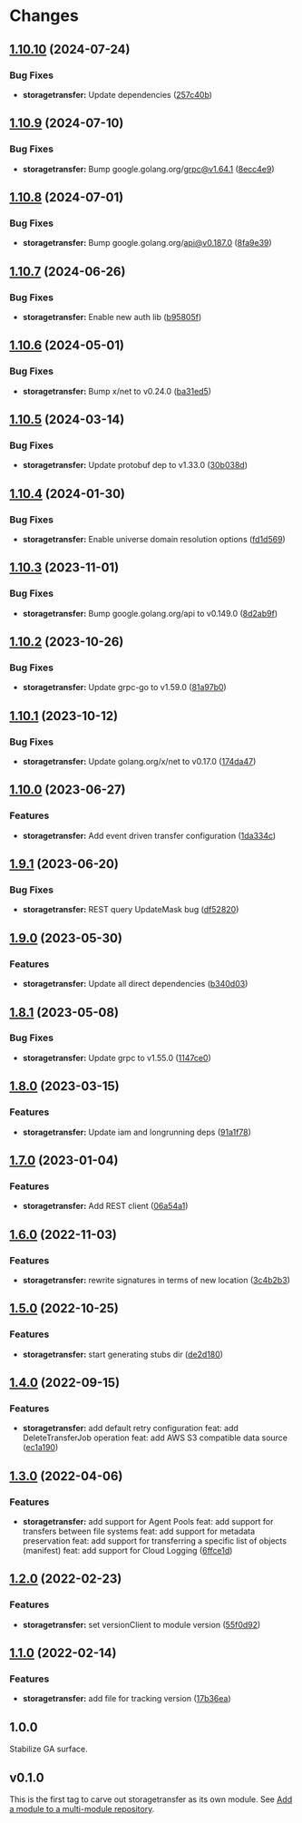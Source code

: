 # Changes

## [1.10.10](https://github.com/googleapis/google-cloud-go/compare/storagetransfer/v1.10.9...storagetransfer/v1.10.10) (2024-07-24)


### Bug Fixes

* **storagetransfer:** Update dependencies ([257c40b](https://github.com/googleapis/google-cloud-go/commit/257c40bd6d7e59730017cf32bda8823d7a232758))

## [1.10.9](https://github.com/googleapis/google-cloud-go/compare/storagetransfer/v1.10.8...storagetransfer/v1.10.9) (2024-07-10)


### Bug Fixes

* **storagetransfer:** Bump google.golang.org/grpc@v1.64.1 ([8ecc4e9](https://github.com/googleapis/google-cloud-go/commit/8ecc4e9622e5bbe9b90384d5848ab816027226c5))

## [1.10.8](https://github.com/googleapis/google-cloud-go/compare/storagetransfer/v1.10.7...storagetransfer/v1.10.8) (2024-07-01)


### Bug Fixes

* **storagetransfer:** Bump google.golang.org/api@v0.187.0 ([8fa9e39](https://github.com/googleapis/google-cloud-go/commit/8fa9e398e512fd8533fd49060371e61b5725a85b))

## [1.10.7](https://github.com/googleapis/google-cloud-go/compare/storagetransfer/v1.10.6...storagetransfer/v1.10.7) (2024-06-26)


### Bug Fixes

* **storagetransfer:** Enable new auth lib ([b95805f](https://github.com/googleapis/google-cloud-go/commit/b95805f4c87d3e8d10ea23bd7a2d68d7a4157568))

## [1.10.6](https://github.com/googleapis/google-cloud-go/compare/storagetransfer/v1.10.5...storagetransfer/v1.10.6) (2024-05-01)


### Bug Fixes

* **storagetransfer:** Bump x/net to v0.24.0 ([ba31ed5](https://github.com/googleapis/google-cloud-go/commit/ba31ed5fda2c9664f2e1cf972469295e63deb5b4))

## [1.10.5](https://github.com/googleapis/google-cloud-go/compare/storagetransfer/v1.10.4...storagetransfer/v1.10.5) (2024-03-14)


### Bug Fixes

* **storagetransfer:** Update protobuf dep to v1.33.0 ([30b038d](https://github.com/googleapis/google-cloud-go/commit/30b038d8cac0b8cd5dd4761c87f3f298760dd33a))

## [1.10.4](https://github.com/googleapis/google-cloud-go/compare/storagetransfer/v1.10.3...storagetransfer/v1.10.4) (2024-01-30)


### Bug Fixes

* **storagetransfer:** Enable universe domain resolution options ([fd1d569](https://github.com/googleapis/google-cloud-go/commit/fd1d56930fa8a747be35a224611f4797b8aeb698))

## [1.10.3](https://github.com/googleapis/google-cloud-go/compare/storagetransfer/v1.10.2...storagetransfer/v1.10.3) (2023-11-01)


### Bug Fixes

* **storagetransfer:** Bump google.golang.org/api to v0.149.0 ([8d2ab9f](https://github.com/googleapis/google-cloud-go/commit/8d2ab9f320a86c1c0fab90513fc05861561d0880))

## [1.10.2](https://github.com/googleapis/google-cloud-go/compare/storagetransfer/v1.10.1...storagetransfer/v1.10.2) (2023-10-26)


### Bug Fixes

* **storagetransfer:** Update grpc-go to v1.59.0 ([81a97b0](https://github.com/googleapis/google-cloud-go/commit/81a97b06cb28b25432e4ece595c55a9857e960b7))

## [1.10.1](https://github.com/googleapis/google-cloud-go/compare/storagetransfer/v1.10.0...storagetransfer/v1.10.1) (2023-10-12)


### Bug Fixes

* **storagetransfer:** Update golang.org/x/net to v0.17.0 ([174da47](https://github.com/googleapis/google-cloud-go/commit/174da47254fefb12921bbfc65b7829a453af6f5d))

## [1.10.0](https://github.com/googleapis/google-cloud-go/compare/storagetransfer/v1.9.1...storagetransfer/v1.10.0) (2023-06-27)


### Features

* **storagetransfer:** Add event driven transfer configuration ([1da334c](https://github.com/googleapis/google-cloud-go/commit/1da334c0cbeed9cfb8df0551714721284d164d60))

## [1.9.1](https://github.com/googleapis/google-cloud-go/compare/storagetransfer/v1.9.0...storagetransfer/v1.9.1) (2023-06-20)


### Bug Fixes

* **storagetransfer:** REST query UpdateMask bug ([df52820](https://github.com/googleapis/google-cloud-go/commit/df52820b0e7721954809a8aa8700b93c5662dc9b))

## [1.9.0](https://github.com/googleapis/google-cloud-go/compare/storagetransfer/v1.8.1...storagetransfer/v1.9.0) (2023-05-30)


### Features

* **storagetransfer:** Update all direct dependencies ([b340d03](https://github.com/googleapis/google-cloud-go/commit/b340d030f2b52a4ce48846ce63984b28583abde6))

## [1.8.1](https://github.com/googleapis/google-cloud-go/compare/storagetransfer/v1.8.0...storagetransfer/v1.8.1) (2023-05-08)


### Bug Fixes

* **storagetransfer:** Update grpc to v1.55.0 ([1147ce0](https://github.com/googleapis/google-cloud-go/commit/1147ce02a990276ca4f8ab7a1ab65c14da4450ef))

## [1.8.0](https://github.com/googleapis/google-cloud-go/compare/storagetransfer/v1.7.0...storagetransfer/v1.8.0) (2023-03-15)


### Features

* **storagetransfer:** Update iam and longrunning deps ([91a1f78](https://github.com/googleapis/google-cloud-go/commit/91a1f784a109da70f63b96414bba8a9b4254cddd))

## [1.7.0](https://github.com/googleapis/google-cloud-go/compare/storagetransfer/v1.6.0...storagetransfer/v1.7.0) (2023-01-04)


### Features

* **storagetransfer:** Add REST client ([06a54a1](https://github.com/googleapis/google-cloud-go/commit/06a54a16a5866cce966547c51e203b9e09a25bc0))

## [1.6.0](https://github.com/googleapis/google-cloud-go/compare/storagetransfer/v1.5.0...storagetransfer/v1.6.0) (2022-11-03)


### Features

* **storagetransfer:** rewrite signatures in terms of new location ([3c4b2b3](https://github.com/googleapis/google-cloud-go/commit/3c4b2b34565795537aac1661e6af2442437e34ad))

## [1.5.0](https://github.com/googleapis/google-cloud-go/compare/storagetransfer/v1.4.0...storagetransfer/v1.5.0) (2022-10-25)


### Features

* **storagetransfer:** start generating stubs dir ([de2d180](https://github.com/googleapis/google-cloud-go/commit/de2d18066dc613b72f6f8db93ca60146dabcfdcc))

## [1.4.0](https://github.com/googleapis/google-cloud-go/compare/storagetransfer/v1.3.0...storagetransfer/v1.4.0) (2022-09-15)


### Features

* **storagetransfer:** add default retry configuration feat: add DeleteTransferJob operation feat: add AWS S3 compatible data source ([ec1a190](https://github.com/googleapis/google-cloud-go/commit/ec1a190abbc4436fcaeaa1421c7d9df624042752))

## [1.3.0](https://github.com/googleapis/google-cloud-go/compare/storagetransfer/v1.2.0...storagetransfer/v1.3.0) (2022-04-06)


### Features

* **storagetransfer:** add support for Agent Pools feat: add support for transfers between file systems feat: add support for metadata preservation feat: add support for transferring a specific list of objects (manifest) feat: add support for Cloud Logging ([6ffce1d](https://github.com/googleapis/google-cloud-go/commit/6ffce1dbf567758d23ac39aaf63dc17ced5e4db9))

## [1.2.0](https://github.com/googleapis/google-cloud-go/compare/storagetransfer/v1.1.0...storagetransfer/v1.2.0) (2022-02-23)


### Features

* **storagetransfer:** set versionClient to module version ([55f0d92](https://github.com/googleapis/google-cloud-go/commit/55f0d92bf112f14b024b4ab0076c9875a17423c9))

## [1.1.0](https://github.com/googleapis/google-cloud-go/compare/storagetransfer/v1.0.0...storagetransfer/v1.1.0) (2022-02-14)


### Features

* **storagetransfer:** add file for tracking version ([17b36ea](https://github.com/googleapis/google-cloud-go/commit/17b36ead42a96b1a01105122074e65164357519e))

## 1.0.0

Stabilize GA surface.

## v0.1.0

This is the first tag to carve out storagetransfer as its own module. See
[Add a module to a multi-module repository](https://github.com/golang/go/wiki/Modules#is-it-possible-to-add-a-module-to-a-multi-module-repository).
